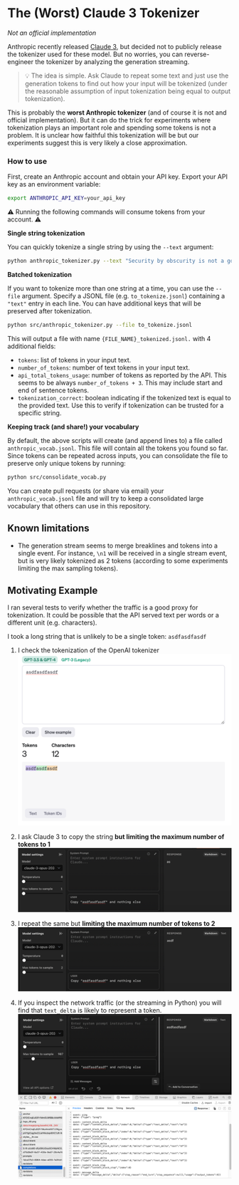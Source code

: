 # The (Worst) Claude 3 Tokenizer

_Not an official implementation_

Anthropic recently released [Claude 3](https://www.anthropic.com/news/claude-3-family), but decided not to publicly release the tokenizer used for these model. But no worries, you can reverse-engineer the tokenizer by analyzing the generation streaming.

> 💡 The idea is simple. Ask Claude to repeat some text and just use the generation tokens to find out how your input will be tokenized (under the reasonable assumption of input tokenization being equal to output tokenization).

This is probably the **worst Anthropic tokenizer** (and of course it is not and official implementation). But it can do the trick for experiments where tokenization plays an important role and spending some tokens is not a problem. It is unclear how faithful this tokenization will be but our experiments suggest this is very likely a close approximation.

### How to use

First, create an Anthropic account and obtain your API key. Export your API key as an environment variable:

```bash
export ANTHROPIC_API_KEY=your_api_key
```

⚠️ Running the following commands will consume tokens from your account. ⚠️

**Single string tokenization**

You can quickly tokenize a single string by using the `--text` argument:

```bash
python anthropic_tokenizer.py --text "Security by obscurity is not a good idea."
```

**Batched tokenization**

If you want to tokenize more than one string at a time, you can use the `--file` argument. Specify a JSONL file (e.g. `to_tokenize.jsonl`) containing a `"text"` entry in each line. You can have additional keys that will be preserved after tokenization.

```bash
python src/anthropic_tokenizer.py --file to_tokenize.jsonl
```

This will output a file with name `{FILE_NAME}_tokenized.jsonl.` with 4 additional fields:
* `tokens`: list of tokens in your input text.
* `number_of_tokens`: number of text tokens in your input text.
* `api_total_tokens_usage`: number of tokens as reported by the API. This seems to be always `number_of_tokens + 3`. This may include start and end of sentence tokens.
* `tokenization_correct`: boolean indicating if the tokenized text is equal to the provided text. Use this to verify if tokenization can be trusted for a specific string.

**Keeping track (and share!) your vocabulary**

By default, the above scripts will create (and append lines to) a file called `anthropic_vocab.jsonl`. This file will contain all the tokens you found so far. Since tokens can be repeated across inputs, you can consolidate the file to preserve only unique tokens by running:

```bash
python src/consolidate_vocab.py
```

You can create pull requests (or share via email) your `anthropic_vocab.jsonl` file and will try to keep a consolidated large vocabulary that others can use in this repository.

## Known limitations
* The generation stream seems to merge breaklines and tokens into a single event. For instance, `\n1` will be received in a single stream event, but is very likely tokenized as 2 tokens (according to some experiments limiting the max sampling tokens).

## Motivating Example

I ran several tests to verify whether the traffic is a good proxy for tokenization. It could be possible that the API served text per words or a different unit (e.g. characters).

I took a long string that is unlikely to be a single token: `asdfasdfasdf`

1. I check the tokenization of the OpenAI tokenizer
![OpenAI tokenization for asdfasdfasdf](imgs/openai.png)

2. I ask Claude 3 to copy the string **but limiting the maximum number of tokens to 1**
![Claude 3 first token for asdfasdfasdf](imgs/1token.png)

3. I repeat the same but **limiting the maximum number of tokens to 2**
![Claude 3 first token for asdfasdfasdf](imgs/2tokens.png)

4. If you inspect the network traffic (or the streaming in Python) you will find that `text_delta` is likely to represent a token.
![Network traffic for asdfasdfasdf](imgs/traffic.png)

